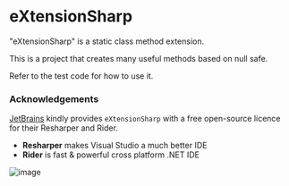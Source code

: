 # eXtensionSharp

"eXtensionSharp" is a static class method extension.

This is a project that creates many useful methods based on null safe.

Refer to the test code for how to use it.

### Acknowledgements

[JetBrains](https://www.jetbrains.com/?from=eXtensionSharp) kindly provides `eXtensionSharp` with a free open-source
licence for their Resharper and Rider.

- **Resharper** makes Visual Studio a much better IDE
- **Rider** is fast & powerful cross platform .NET IDE

![image]([https://upload.wikimedia.org/wikipedia/commons/thumb/1/1a/JetBrains_Logo_2016.svg/121px-JetBrains_Logo_2016.svg.png](https://www.jetbrains.com/)https://www.jetbrains.com/)
